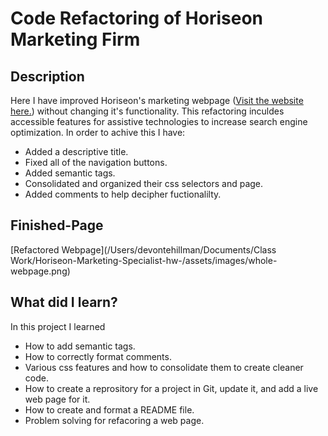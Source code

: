 # Code Refactoring of Horiseon Marketing Firm

## Description
Here I have improved Horiseon's marketing webpage ([Visit the website here.](https://devontehillman.github.io/Horiseon-Marketing-Specialist-hw-/)) without changing it's functionality. This refactoring inculdes accessible features for assistive technologies to increase search engine optimization. In order to achive this I have:
* Added a descriptive title.
* Fixed all of the navigation buttons.
* Added semantic tags. 
* Consolidated and organized their css selectors and page. 
* Added comments to help decipher fuctionalilty. 

## Finished-Page
[Refactored Webpage](/Users/devontehillman/Documents/Class Work/Horiseon-Marketing-Specialist-hw-/assets/images/whole-webpage.png)

## What did I learn?
In this project I learned
* How to add semantic tags.
* How to correctly format comments. 
* Various css features and how to consolidate them to create cleaner code.
* How to create a reprository for a project in Git, update it, and add a live web page for it.
* How to create and format a README file.
* Problem solving for refacoring a web page.
